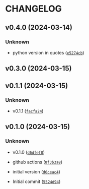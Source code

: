 # CHANGELOG



## v0.4.0 (2024-03-14)

### Unknown

* python version in quotes ([`e5274cb`](https://github.com/mckelvie-org/py-refresh-legacy-aws-sso-profile/commit/e5274cb252bf4524775d12951a78914f60f0b19c))


## v0.3.0 (2024-03-15)


## v0.1.1 (2024-03-15)

### Unknown

* v0.1.1 ([`facfa24`](https://github.com/mckelvie-org/py-refresh-legacy-aws-sso-profile/commit/facfa24502a8a142ae6fea6c849f7fd4f989c018))


## v0.1.0 (2024-03-15)

### Unknown

* v0.1.0 ([`d6dfef0`](https://github.com/mckelvie-org/py-refresh-legacy-aws-sso-profile/commit/d6dfef02e2ea1c8798b6299c0f88251bba51040b))

* github actions ([`0f3b3a8`](https://github.com/mckelvie-org/py-refresh-legacy-aws-sso-profile/commit/0f3b3a80923fc888b6dcf23e80955d37f2f36e9d))

* initial version ([`d0ceac4`](https://github.com/mckelvie-org/py-refresh-legacy-aws-sso-profile/commit/d0ceac412f3fc5f92cc059a83df846eeff0a86b3))

* Initial commit ([`5524d94`](https://github.com/mckelvie-org/py-refresh-legacy-aws-sso-profile/commit/5524d94804612881dbb85f6cd3a91d1201c98fae))
